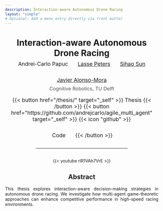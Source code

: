 ```yaml
---
description: Interaction-aware Autonomous Drone Racing
layout: "simple"
# Optional: Add a menu entry directly via front matter
---
```

<!-- Centered Title Block -->
<div style="text-align: center; margin-top: 2rem; margin-bottom: 2rem;">
  <h1 style="margin-bottom: 0.5rem;">Interaction-aware Autonomous Drone Racing</h1>
  
  <!-- Authors block with equal spacing -->
  <div style="display: flex; justify-content: center; gap: 2rem; flex-wrap: wrap; font-size: 1.1rem;">
    <span>Andrei-Carlo Papuc</span>
    <span><a href=https://lasse-peters.net/>Lasse Peters</a></span>
    <span><a href=https://sihaosun.github.io//>Sihao Sun</a></span>
    <span><a href=https://autonomousrobots.nl/>Javier Alonso-Mora</a></span>
  </div>
  
  <p style="font-size: 1rem; color: #555; margin-top: 0.5rem;">
    Cognitive Robotics, TU Delft
  </p>
  <p style="display: flex; justify-content: center; gap: 2rem; flex-wrap: wrap; font-size: 1.1rem;">
    {{< button href="/thesis/" target="_self" >}}
    Thesis
    {{< /button >}}
    {{< button href="https://github.com/andrejcarlo/agile_multi_agent" target="_self" >}}
     {{< icon "github" >}} <span style="margin-left: 4px;">Code</span>
    {{< /button >}}
  </p>
</div>

<hr style="width: 60%; margin: 2rem auto;">

<!-- Embedded Video -->
<div style="text-align: center; margin: 2rem 0;">
  {{< youtube rlR1VAh7VrE >}}
</div>

<!-- Description -->
<div style="max-width: 800px; margin: 0 auto; text-align: justify;">
  <h2 style="text-align: center;">Abstract</h2>
  <p>
    This thesis explores interaction-aware decision-making strategies in autonomous drone racing. 
    We investigate how multi-agent game-theoretic approaches can enhance competitive performance in high-speed racing environments.
  </p>
</div>